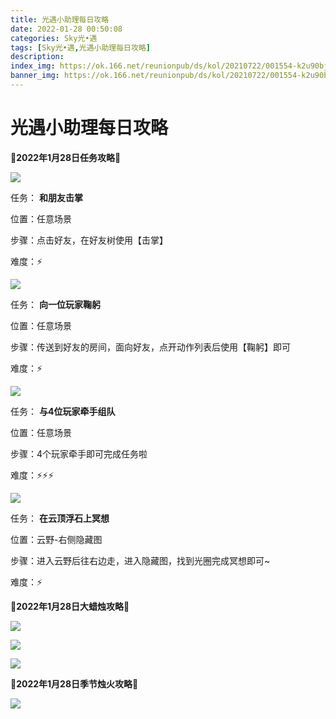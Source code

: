 ```yaml
---
title: 光遇小助理每日攻略
date: 2022-01-28 00:50:08
categories: Sky光•遇
tags: [Sky光•遇,光遇小助理每日攻略]
description: 
index_img: https://ok.166.net/reunionpub/ds/kol/20210722/001554-k2u90bj7ay.png?imageView&thumbnail=600x0&type=jpg
banner_img: https://ok.166.net/reunionpub/ds/kol/20210722/001554-k2u90bj7ay.png?imageView&thumbnail=600x0&type=jpg
---
```

# 光遇小助理每日攻略
  

**🌊2022年1月28日任务攻略🌊**

![](https://ok.166.net/reunionpub/ds/kol/20220128/001611-3wlem4ydnv.png)

任务： **和朋友击掌**

位置：任意场景

步骤：点击好友，在好友树使用【击掌】

难度：⚡

  

![](https://ok.166.net/reunionpub/ds/kol/20220128/001738-ymdg12t7oc.png)

任务： **向一位玩家鞠躬**

位置：任意场景

步骤：传送到好友的房间，面向好友，点开动作列表后使用【鞠躬】即可

难度：⚡

  

![](https://ok.166.net/reunionpub/ds/kol/20220128/001816-d4meo152ny.png)

任务： **与4位玩家牵手组队**

位置：任意场景

步骤：4个玩家牵手即可完成任务啦

难度：⚡⚡⚡

  

![](https://ok.166.net/reunionpub/ds/kol/20220128/001902-yg8krfnc9l.png)

任务： **在云顶浮石上冥想**

位置：云野-右侧隐藏图

步骤：进入云野后往右边走，进入隐藏图，找到光圈完成冥想即可~

难度：⚡

 **🌊2022年1月28日大蜡烛攻略🌊**

![](https://ok.166.net/reunionpub/ds/kol/20220128/002315-6u8tzopnmy.png)

![](https://ok.166.net/reunionpub/ds/kol/20220128/002236-6gharjsd1u.png)

![](https://ok.166.net/reunionpub/ds/kol/20220128/002030-mlnd583he1.png)

  

 **🌊2022年1月28日季节烛火攻略🌊**

![](https://ok.166.net/reunionpub/ds/kol/20220128/002404-q9nuz2abw5.png)

  

  

